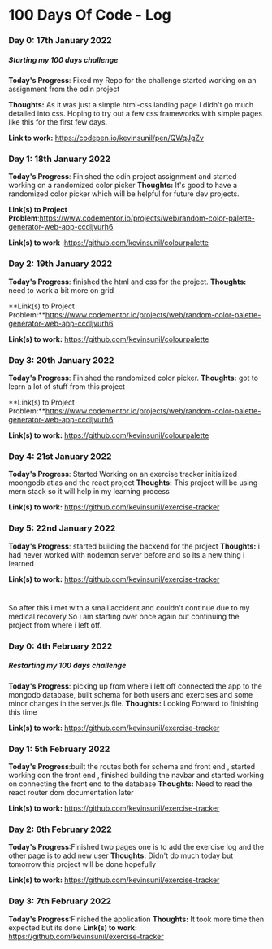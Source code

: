 # 100 Days Of Code - Log

### Day 0: 17th January 2022
##### Starting my 100 days challenge

**Today's Progress**: Fixed my Repo for the challenge started working on an assignment from the odin project

**Thoughts:** As it was just a simple html-css landing page I didn't go much detailed into css. Hoping to try out a few css frameworks with simple pages like this for the first few days. 

**Link to work:** https://codepen.io/kevinsunil/pen/QWqJgZv

### Day 1: 18th January 2022 

**Today's Progress**: Finished the odin project assignment and started working on a randomized color picker 
**Thoughts:** It's good to have a randomized color picker which will be helpful for future dev projects.

**Link(s) to Project Problem**:https://www.codementor.io/projects/web/random-color-palette-generator-web-app-ccdljvurh6

**Link(s) to work** :https://github.com/kevinsunil/colourpalette

### Day 2: 19th January 2022 

**Today's Progress**: finished  the html and css for the project.
**Thoughts:** need to work a bit more on grid

**Link(s) to Project Problem:**https://www.codementor.io/projects/web/random-color-palette-generator-web-app-ccdljvurh6

**Link(s) to work:** https://github.com/kevinsunil/colourpalette
 
### Day 3: 20th January 2022 

**Today's Progress**: Finished the  randomized color picker.
**Thoughts:** got to learn a lot of stuff from this project 

**Link(s) to Project Problem:**https://www.codementor.io/projects/web/random-color-palette-generator-web-app-ccdljvurh6

**Link(s) to work:** https://github.com/kevinsunil/colourpalette

### Day 4: 21st January 2022 

**Today's Progress**: Started Working on an exercise tracker initialized moongodb atlas and the react project
**Thoughts:** This project will be using mern stack so it will help in my learning process

**Link(s) to work:** https://github.com/kevinsunil/exercise-tracker

### Day 5: 22nd January 2022 

**Today's Progress**: started building the backend for the project 
**Thoughts:** i had never worked with nodemon server before and so its a new thing i learned

**Link(s) to work:** https://github.com/kevinsunil/exercise-tracker

#
So after this i met with a small accident and couldn't continue due to my medical recovery So i am starting over once again but continuing the project from where i left off.

### Day 0: 4th February 2022
##### Restarting my 100 days challenge

**Today's Progress**: picking up from where i left off connected the app to the mongodb database, built schema for both users and exercises and some minor changes in the server.js file.
**Thoughts:** Looking Forward to finishing this time

**Link(s) to work:** https://github.com/kevinsunil/exercise-tracker

### Day 1: 5th February 2022

**Today's Progress**:built the routes both for schema and front end , started working oon the front end , finished building the navbar and started working on connecting the front end to the  database
**Thoughts:** Need to read the react router dom documentation later

**Link(s) to work:** https://github.com/kevinsunil/exercise-tracker

### Day 2: 6th February 2022

**Today's Progress**:Finished two pages one is to add the exercise log and the other page is to add new user
**Thoughts:** Didn't do much today but tomorrow this project will be done hopefully

**Link(s) to work:** https://github.com/kevinsunil/exercise-tracker

### Day 3: 7th February 2022

**Today's Progress**:Finished the application 
**Thoughts:** It took more time then expected but its done
**Link(s) to work:** https://github.com/kevinsunil/exercise-tracker
